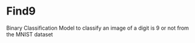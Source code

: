 # Find9
Binary Classification Model to classify an image of a digit is 9 or not from the MNIST dataset
